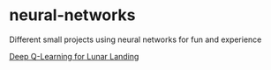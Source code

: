 # neural-networks

Different small projects using neural networks for fun and experience

[Deep Q-Learning for Lunar Landing ](https://github.com/kurumbus/neural-networks/blob/main/Deep_Q_Learning_for_Lunar_Landing.ipynb)
